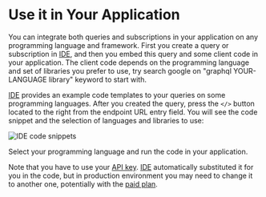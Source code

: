 # Use it in Your Application

You can integrate both queries and subscriptions in your application on any programming language and framework.
First you create a query or subscription in [IDE](../ide/login), and then you embed this query
and some client code in your application. The client code depends on the programming language
and set of libraries you prefer to use, try search google on "graphql YOUR-LANGUAGE library" keyword to start with.


[IDE](../ide/login) provides an example code templates to your queries 
on some programming languages. After you created the query, press the ```</>``` button
located to the right from the endpoint URL entry field. 
You will see the code snippet and the selection of languages and libraries to use:


![IDE code snippets](/img/ide/code_snippets.png)

Select your programming language and run the code in your application.

Note that you have to use your [API key](../ide/apikey). [IDE](../ide/login) automatically
substituted it for you in the code, but in production environment you may need to change it
to another one, potentially with the [paid plan](../ide/paid).